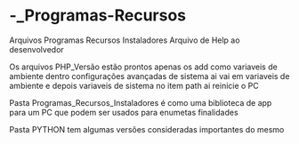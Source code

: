 # -\_Programas-Recursos

Arquivos Programas Recursos Instaladores 
Arquivo de Help ao desenvolvedor


Os arquivos PHP_Versão estão prontos apenas os add como variaveis de ambiente dentro configurações avançadas de sistema ai vai em variaveis de ambiente e depois variaveis de sistema no item path ai reinicie o PC


Pasta Programas_Recursos_Instaladores é como uma biblioteca de app para um PC que podem ser usados para enumetas finalidades


Pasta PYTHON tem algumas versões consideradas importantes do mesmo



